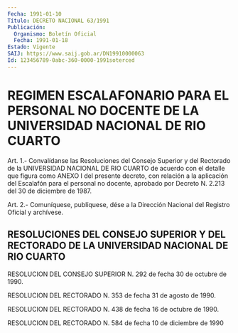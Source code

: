 ```yaml
---
Fecha: 1991-01-10
Título: DECRETO NACIONAL 63/1991
Publicación:
  Organismo: Boletín Oficial
  Fecha: 1991-01-18
Estado: Vigente
SAIJ: https://www.saij.gob.ar/DN19910000063
Id: 123456789-0abc-360-0000-1991soterced
---
```

# REGIMEN ESCALAFONARIO PARA EL PERSONAL NO DOCENTE DE LA UNIVERSIDAD NACIONAL DE RIO CUARTO

<a id="1"></a>
Art.  1.- Convalídanse las Resoluciones del Consejo Superior y del Rectorado  de  la UNIVERSIDAD NACIONAL DE RIO CUARTO de acuerdo con el detalle que figura  como  ANEXO  I del presente decreto, con relación  a  la  aplicación  del  Escalafón  para  el  personal  no docente,  aprobado  por  Decreto N. 2.213 del 30  de  diciembre  de 1987.

<a id="2"></a>
Art. 2.- Comuníquese, publíquese, dése a la Dirección Nacional del Registro Oficial y archívese.

## RESOLUCIONES DEL CONSEJO SUPERIOR Y DEL RECTORADO DE LA UNIVERSIDAD NACIONAL DE RIO CUARTO

<a id="1"></a>
RESOLUCION  DEL CONSEJO SUPERIOR N. 292 de fecha 30 de octubre de 1990.

RESOLUCION DEL RECTORADO N. 353 de fecha 31 de agosto de 1990.

RESOLUCION DEL RECTORADO N. 438 de fecha 16 de octubre de 1990.

RESOLUCION DEL RECTORADO N. 584 de fecha 10 de diciembre de 1990
